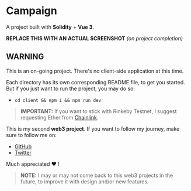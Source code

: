 # Campaign

A project built with **Solidity** + **Vue 3**.

**REPLACE THIS WITH AN ACTUAL SCREENSHOT** _(on project completion)_

## WARNING
This is an on-going project. There's no client-side application at this time.

Each directory has its own corresponding README file, to get you started. But if you just want to run the project, you may do so:

- `cd client && npm i && npm run dev`

> **IMPORTANT:** If you want to stick with Rinkeby Testnet, I suggest requesting Ether from [Chainlink](https://faucets.chain.link/rinkeby).

This is my second **web3 project**. If you want to follow my journey, make sure to follow me on:

- [GitHub](https://github.com/dvlden/)
- [Twitter](https://twitter.com/dvlden)

Much appreciated :heart: !

> **NOTE:** I may or may not come back to this web3 projects in the future, to improve it with design and/or new features.

